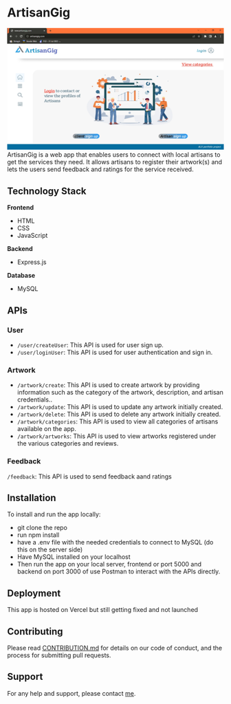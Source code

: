 # ArtisanGig
![artisan_gig_landing_page](https://github.com/tpauldike/rough_work/blob/main/designs/ArtisanGig_mockup.jpg)
ArtisanGig is a web app that enables users to connect with local artisans to get the services they need. It allows artisans to register their artwork(s) and lets the users send feedback and ratings for the service received.

## Technology Stack

**Frontend**
- HTML 
- CSS 
- JavaScript

**Backend**
- Express.js

**Database**
- MySQL

## APIs

### User

* `/user/createUser`: This API is used for user sign up.
* `/user/loginUser`: This API is used for user authentication and sign in.

### Artwork 

* `/artwork/create`: This API is used to create artwork by providing information such as the category of the artwork, description, and artisan credentials..
* `/artwork/update`: This API is used to update any artwork initially created.
* `/artwork/delete`: This API is used to delete any artwork initially created.
* `/artwork/categories`: This API is used to view all categories of artisans available on the app.
* `/artwork/artworks`: This API is used to view artworks registered under the various categories and reviews. 

### Feedback
`/feedback`: This API is used to send feedback aand ratings 

## Installation

To install and run the app locally:
- git clone the repo
- run npm install
- have a .env file with the needed credentials to connect to MySQL (do this on the server side)
- Have MySQL installed on your localhost
- Then run the app on your local server, frontend or port 5000 and backend on port 3000 of use Postman to interact with the APIs directly.

## Deployment

This app is hosted on Vercel but still getting fixed and not launched

## Contributing

Please read [CONTRIBUTION.md](./CONTRIBUTION.md) for details on our code of conduct, and the process for submitting pull requests.

## Support

For any help and support, please contact [me](mailto:topman4loveworld@gmail.com).